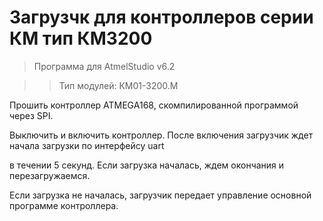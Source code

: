 # Загрузчк для контроллеров серии КМ тип КМ3200

>Программа для AtmelStudio v6.2

>>Тип модулей: КM01-3200.M

Прошить контроллер ATMEGA168, скомпилированной программой через SPI.

Выключить и включить контроллер. После включения загрузчик ждет начала загрузки по интерфейсу uart

в течении 5 секунд. Если загрузка началась, ждем окончания и перезагружаемся. 

Если загрузка не началась, загрузчик передает управление основной программе контроллера.
